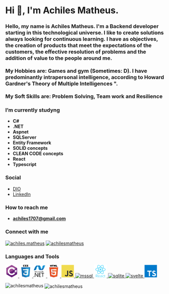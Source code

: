 # Hi 👋, I'm Achiles Matheus.

### Hello, my name is Achiles Matheus. I'm a Backend developer starting in this technological universe. I like to create solutions always looking for continuous learning. I have as objectives, the creation of products that meet the expectations of the customers, the effective resolution of problems and the addition of value to the people around me. <br><br> My Hobbies are: Games and gym (Sometimes: D). I have predominantly intrapersonal intelligence, according to Howard Gardner's Theory of Multiple Intelligences ". <br><br> My Soft Skills are: Problem Solving, Team work and Resilience

### I’m currently studyng
  - **C#**
  - **.NET**
  - **Aspnet**
  - **SQLServer**
  - **Entity Framework**
  - **SOLID concepts**
  - **CLEAN CODE concepts**
  - **React**
  - **Typescript**

### Social
- [DIO](https://www.dio.me/users/achiles_matheus)
- [LinkedIn](https://www.linkedin.com/in/achilesmatheus/)

### How to reach me 
- **achiles1707@gmail.com**

### Connect with me
<p align="left">
<a href="https://fb.com/achiles.matheus" target="blank"><img align="center" src="https://cdn.jsdelivr.net/npm/simple-icons@3.0.1/icons/facebook.svg" alt="achiles.matheus" height="30" width="40" /></a>
<a href="https://instagram.com/achilesmatheus" target="blank"><img align="center" src="https://cdn.jsdelivr.net/npm/simple-icons@3.0.1/icons/instagram.svg" alt="achilesmatheus" height="30" width="40" /></a>
</p>

###  Languages and Tools
<p align="left"> <a href="https://www.w3schools.com/cs/" target="_blank" rel="noreferrer"> <img src="https://raw.githubusercontent.com/devicons/devicon/master/icons/csharp/csharp-original.svg" alt="csharp" width="40" height="40"/> </a> <a href="https://www.w3schools.com/css/" target="_blank" rel="noreferrer"> <img src="https://raw.githubusercontent.com/devicons/devicon/master/icons/css3/css3-original-wordmark.svg" alt="css3" width="40" height="40"/> </a> <a href="https://dotnet.microsoft.com/" target="_blank" rel="noreferrer"> <img src="https://raw.githubusercontent.com/devicons/devicon/master/icons/dot-net/dot-net-original-wordmark.svg" alt="dotnet" width="40" height="40"/> </a> <a href="https://www.w3.org/html/" target="_blank" rel="noreferrer"> <img src="https://raw.githubusercontent.com/devicons/devicon/master/icons/html5/html5-original-wordmark.svg" alt="html5" width="40" height="40"/> </a> <a href="https://developer.mozilla.org/en-US/docs/Web/JavaScript" target="_blank" rel="noreferrer"> <img src="https://raw.githubusercontent.com/devicons/devicon/master/icons/javascript/javascript-original.svg" alt="javascript" width="40" height="40"/> </a> <a href="https://www.microsoft.com/en-us/sql-server" target="_blank" rel="noreferrer"> <img src="https://www.svgrepo.com/show/303229/microsoft-sql-server-logo.svg" alt="mssql" width="40" height="40"/> </a> <a href="https://reactjs.org/" target="_blank" rel="noreferrer"> <img src="https://raw.githubusercontent.com/devicons/devicon/master/icons/react/react-original-wordmark.svg" alt="react" width="40" height="40"/> </a> <a href="https://www.sqlite.org/" target="_blank" rel="noreferrer"> <img src="https://www.vectorlogo.zone/logos/sqlite/sqlite-icon.svg" alt="sqlite" width="40" height="40"/> </a> <a href="https://svelte.dev" target="_blank" rel="noreferrer"> <img src="https://upload.wikimedia.org/wikipedia/commons/1/1b/Svelte_Logo.svg" alt="svelte" width="40" height="40"/> </a> <a href="https://www.typescriptlang.org/" target="_blank" rel="noreferrer"> <img src="https://raw.githubusercontent.com/devicons/devicon/master/icons/typescript/typescript-original.svg" alt="typescript" width="40" height="40"/> </a> </p>

<p><img align="left" src="https://github-readme-stats.vercel.app/api/top-langs?username=achilesmatheus&show_icons=true&locale=en&layout=compact" alt="achilesmatheus" /></p>

<p>&nbsp;<img align="center" src="https://github-readme-stats.vercel.app/api?username=achilesmatheus&show_icons=true&locale=en" alt="achilesmatheus" /></p>

